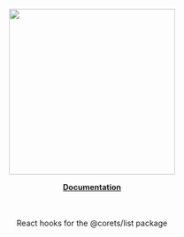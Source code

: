 <p align="center"><a href="https://corets.github.io"><img src="https://corets.github.io/public/logo-github-readme.svg" width="300"/></a></p>

<p align="center"><b><a href="https://corets.github.io/use-list">Documentation</a></b><br/><br/><br/></p>

<p align="center">React hooks for the @corets/list package</p>
